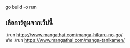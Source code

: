 go build -o run
## เลือการ์ตูนจากเว็ปนี้

./run https://www.mangathai.com/manga-hikaru-no-go/  
 หรือ 
./run https://www.mangathai.com/manga-tanikamen/  

